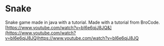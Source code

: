 # Snake
Snake game made in java with a tutorial.
Made with a tutorial from BroCode.
[https://www.youtube.com/watch?v=bI6e6qjJ8JQ&](https://www.youtube.com/watch?v=bI6e6qjJ8JQ)https://www.youtube.com/watch?v=bI6e6qjJ8JQ
